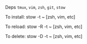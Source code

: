 Deps
`tmux`, `vim`, `zsh`, `git`, `stow`

To install: 
  stow -t ~ [zsh, vim, etc]

To reload:
  stow -R -t ~ [zsh, vim, etc]

To delete: 
  stow -D -t ~ [zsh, vim, etc]
